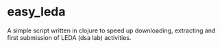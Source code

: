 # easy_leda

A simple script written in clojure to speed up downloading, extracting
and first submission of LEDA (dsa lab) activities.
